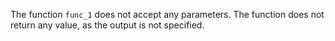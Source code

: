 The function `func_1` does not accept any parameters. The function does not return any value, as the output is not specified.